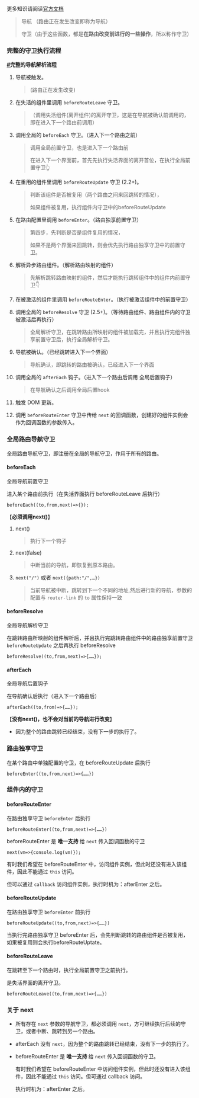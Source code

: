 更多知识请阅读[官方文档](https://router.vuejs.org/zh/guide/advanced/navigation-guards.html#%E5%85%A8%E5%B1%80%E5%89%8D%E7%BD%AE%E5%AE%88%E5%8D%AB)

> 导航 （路由正在发生改变即称为导航）
>
> 守卫（由于这些函数，都是**在路由改变前进行的一些操作**，所以称作守卫）

### 完整的守卫执行流程

**[#](https://router.vuejs.org/zh/guide/advanced/navigation-guards.html#完整的导航解析流程)完整的导航解析流程**

1. 导航被触发。

   > (路由正在发生改变)

2. 在失活的组件里调用 `beforeRouteLeave` 守卫。

   > （调用失活组件(离开组件)的离开守卫，这是在导航被确认前调用的，即在进入下一个路由前调用）

3. 调用全局的 `beforeEach` 守卫。（进入下一个路由之前）

   >调用全局前置守卫，也是进入下一个路由前
   >
   >在进入下一个界面前，首先先执行失活界面的离开首位，在执行全局前置守卫👆

4. 在重用的组件里调用 `beforeRouteUpdate` 守卫 (2.2+)。

   > 判断该组件是否被复用（两个路由之间来回跳转的情况），
   >
   > 如果组件被复用，执行组件内守卫中的beforeRouteUpdate

5. 在路由配置里调用 `beforeEnter`。（路由独享前置守卫）

   >第四步，先判断是否是组件复用的情况，
   >
   >如果不是两个界面来回跳转，则会优先执行路由独享守卫中的前置守卫。

6. 解析异步路由组件。（解析路由映射的组件）

   >先解析跳转路由映射的组件，然后才能执行跳转组件中的组件内前置守卫👇

7. 在被激活的组件里调用 `beforeRouteEnter`。（执行被激活组件中的前置守卫）

8. 调用全局的 `beforeResolve` 守卫 (2.5+)。（等待路由组件、路由组件内的守卫被激活后再执行）

   >全局解析守卫，在跳转路由所映射的组件被加载完，并且执行完组件独享前置守卫后，执行全局解析守卫。

9. 导航被确认。（已经跳转进入下一个界面）

   >导航确认，即跳转的路由被确认，已经进入下一个界面

10. 调用全局的 `afterEach` 钩子。（进入下一个路由后调用 全局后置钩子）

    >在导航确认之后调用全局后置hook

11. 触发 DOM 更新。

12. 调用 `beforeRouteEnter` 守卫中传给 `next` 的回调函数，创建好的组件实例会作为回调函数的参数传入。

### 全局路由导航守卫

全局路由导航守卫，即注册在全局的导航守卫，作用于所有的路由。

#### beforeEach

全局导航前置守卫

进入某个路由前执行（在失活界面执行 beforeRouteLeave 后执行）

```
beforeEach((to,from,next)=>{});	
```

【**必须调用next()**】

1. next()			

   > 执行下一个钩子

2. next(false)    

   > 中断当前的导航，即恢复到原本路由。

3. `next("/")` 或者 `next({path:"/",…})`

   > 当前导航被中断，跳转到下一个不同的地址,然后进行新的导航，参数的配置与 `router-link` 的 `to` 属性保持一致

#### beforeResolve

全局导航解析守卫

在跳转路由所映射的组件解析后，并且执行完跳转路由组件中的路由独享前置守卫 `beforeRouteUpdate` 之后再执行 beforeResolve

```
beforeResolve((to,from,next)=>{……});
```

#### afterEach

全局导航后置钩子

在导航确认后执行（进入下一个路由后）

```
afterEach((to,from)=>{……});
```

【**没有next()，也不会对当前的导航进行改变**】

* 因为整个的路由跳转已经结束，没有下一步的执行了。

### 路由独享守卫

在某个路由中单独配置的守卫，在 beforeRouteUpdate 后执行	

	beforeEnter((to,from,next)=>{……})

### 组件内的守卫

#### beforeRouteEnter

在路由独享守卫 `beforeEnter` 后执行

```
beforeRouteEnter((to,from,next)=>{……})
```

beforeRouteEnter 是 **唯一支持** 给 `next` 传入回调函数的守卫

```
next(vm=>{console.log(vm)});
```

有时我们希望在 beforeRouteEnter 中，访问组件实例，但此时还没有进入该组件，因此不能通过 `this` 访问。

但可以通过 `callback` 访问组件实例，执行时机为：afterEnter 之后。

#### beforeRouteUpdate

在路由独享守卫 `beforeEnter` 前执行

```
beforeRouteUpdate((to,from,next)=>{……})
```

当执行完路由独享守卫 beforeEnter 后，会先判断跳转的路由组件是否被复用，如果被复用则会执行beforeRouteUptate。

#### beforeRouteLeave

在跳转至下一个路由时，执行全局前置守卫之前执行。

是失活界面的离开守卫。

```
beforeRouteLeave((to,from,next)=>{……})
```

### 关于 next

* 所有存在 `next` 参数的导航守卫，都必须调用 `next`，方可继续执行后续的守卫，或者中断、跳转到另一个路由。

* afterEach 没有 `next`，因为整个的路由跳转已经结束，没有下一步的执行了。

* beforeRouteEnter 是 **唯一支持** 给 `next` 传入回调函数的守卫。

  有时我们希望在 beforeRouteEnter 中访问组件实例，但此时还没有进入该组件，因此不能通过 `this` 访问。但可通过 callback 访问。

  执行时机为：afterEnter 之后。

  ​	